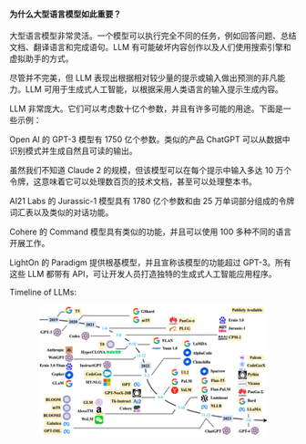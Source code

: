 #### 为什么大型语言模型如此重要？

大型语言模型非常灵活。一个模型可以执行完全不同的任务，例如回答问题、总结文档、翻译语言和完成语句。LLM 有可能破坏内容创作以及人们使用搜索引擎和虚拟助手的方式。

尽管并不完美，但 LLM 表现出根据相对较少量的提示或输入做出预测的非凡能力。LLM 可用于生成式人工智能，以根据采用人类语言的输入提示生成内容。

LLM 非常庞大。它们可以考虑数十亿个参数，并且有许多可能的用途。下面是一些示例：

Open AI 的 GPT-3 模型有 1750 亿个参数。类似的产品 ChatGPT 可以从数据中识别模式并生成自然且可读的输出。

虽然我们不知道 Claude 2 的规模，但该模型可以在每个提示中输入多达 10 万个令牌，这意味着它可以处理数百页的技术文档，甚至可以处理整本书。

AI21 Labs 的 Jurassic-1 模型具有 1780 亿个参数和由 25 万单词部分组成的令牌词汇表以及类似的对话功能。

Cohere 的 Command 模型具有类似的功能，并且可以使用 100 多种不同的语言开展工作。

LightOn 的 Paradigm 提供根基模型，并且宣称该模型的功能超过 GPT-3。所有这些 LLM 都带有 API，可让开发人员打造独特的生成式人工智能应用程序。


Timeline of LLMs:

<p align="center">
<img width="400" align="center" src="../../images/467.jpg" />
</p>